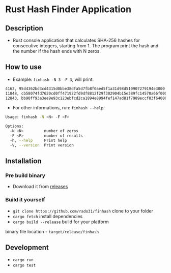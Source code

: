 # Rust Hash Finder Application

## Description

- Rust console application that calculates SHA-256 hashes for consecutive integers, starting from 1. The program print the hash and the number if the hash ends with N zeros.

## How to use

- Example: ```finhash -N 3 -F 3```, will print:

```bash
4163, 95d4362bd3cd4315d0bbe38dfa5d7fb8f0aed5f1a31d98d510907279194e3000
11848, cb58074fd7620cd0ff471922fd9df8812f29f302904b15e389fc14570a66f000
12843, bb90ff93a3ee9e93c123ebfcd2ca1894e8994fef147ad81f7989eccf83f64000
```

- For other informations, run: ```finhash --help```:

```bash
Usage: finhash -N <N> -F <F>

Options:
  -N <N>         number of zeros
  -F <F>         number of results
  -h, --help     Print help
  -V, --version  Print version
```

## Installation

### Pre build binary

- Download it from [releases](https://github.com/rado31/finhash/releases)

### Build it yourself

- ```git clone https://github.com/rado31/finhash``` clone to your folder
- ```cargo fetch``` install dependencies
- ```cargo build --release``` build for your platform

binary file location - ```target/release/finhash```

## Development

- ```cargo run```
- ```cargo test```


